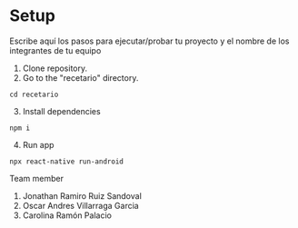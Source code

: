 # Setup

Escribe aquí los pasos para ejecutar/probar tu proyecto y el nombre de los integrantes de tu equipo

1. Clone repository.
2. Go to the "recetario" directory.
```
cd recetario
```
3. Install dependencies
```
npm i
```
4. Run app
```
npx react-native run-android
```

Team member
1. Jonathan Ramiro Ruiz Sandoval
2. Oscar Andres Villarraga Garcia
3. Carolina Ramón Palacio